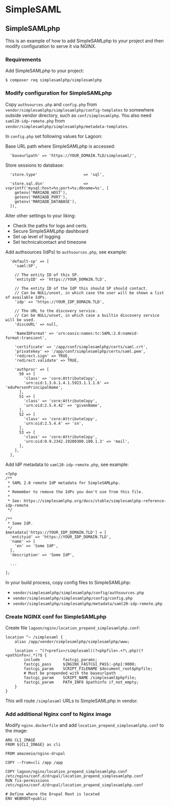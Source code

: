 # SimpleSAML

## SimpleSAMLphp

This is an example of how to add SimpleSAMLphp to your project and then modify configuration to serve it via NGINX.

### Requirements

Add SimpleSAMLphp to your project:

```text
$ composer req simplesamlphp/simplesamlphp
```

### Modify configuration for SimpleSAMLphp

Copy `authsources.php` and `config.php` from `vendor/simplesamlphp/simplesamlphp/config-templates` to somewhere outside vendor directory, such as `conf/simplesamlphp`. You also need `saml20-idp-remote.php` from `vendor/simplesamlphp/simplesamlphp/metadata-templates`.

In `config.php` set following values for Lagoon:

Base URL path where SimpleSAMLphp is accessed:

```text
  'baseurlpath' => 'https://YOUR_DOMAIN.TLD/simplesaml/',
```

Store sessions to database:

```text
  'store.type'                    => 'sql',

  'store.sql.dsn'                 => vsprintf('mysql:host=%s;port=%s;dbname=%s', [
    getenv('MARIADB_HOST'),
    getenv('MARIADB_PORT'),
    getenv('MARIADB_DATABASE'),
  ]),
```

Alter other settings to your liking:

* Check the paths for logs and certs.
* Secure SimpleSAMLphp dashboard
* Set up level of logging
* Set technicalcontact and timezone

Add authsources \(IdPs\) to `authsources.php`, see example:

```text title="authsources.php"
  'default-sp' => [
    'saml:SP',

    // The entity ID of this SP.
    'entityID' => 'https://YOUR_DOMAIN.TLD',

    // The entity ID of the IdP this should SP should contact.
    // Can be NULL/unset, in which case the user will be shown a list of available IdPs.
    'idp' => 'https://YOUR_IDP_DOMAIN.TLD',

    // The URL to the discovery service.
    // Can be NULL/unset, in which case a builtin discovery service will be used.
    'discoURL' => null,

    'NameIDFormat' => 'urn:oasis:names:tc:SAML:2.0:nameid-format:transient',

    'certificate' => '/app/conf/simplesamlphp/certs/saml.crt',
    'privatekey' => '/app/conf/simplesamlphp/certs/saml.pem',
    'redirect.sign' => TRUE,
    'redirect.validate' => TRUE,

    'authproc' => [
      50 => [
        'class' => 'core:AttributeCopy',
        'urn:oid:1.3.6.1.4.1.5923.1.1.1.6' => 'eduPersonPrincipalName',
      ],
      51 => [
        'class' => 'core:AttributeCopy',
        'urn:oid:2.5.4.42' => 'givenName',
      ],
      52 => [
        'class' => 'core:AttributeCopy',
        'urn:oid:2.5.4.4' => 'sn',
      ],
      53 => [
        'class' => 'core:AttributeCopy',
        'urn:oid:0.9.2342.19200300.100.1.3' => 'mail',
      ],
    ],
  ],
```

Add IdP metadata to `saml20-idp-remote.php`, see example:

```text
<?php
/**
 * SAML 2.0 remote IdP metadata for SimpleSAMLphp.
 *
 * Remember to remove the IdPs you don't use from this file.
 *
 * See: https://simplesamlphp.org/docs/stable/simplesamlphp-reference-idp-remote
 */

/**
 * Some IdP.
 */
$metadata['https://YOUR_IDP_DOMAIN.TLD'] = [
  'entityid' => 'https://YOUR_IDP_DOMAIN.TLD',
  'name' => [
    'en' => 'Some IdP',
  ],
  'description' => 'Some IdP',
  
  ...

];
```


In your build process, copy config files to SimpleSAMLphp:

* `vendor/simplesamlphp/simplesamlphp/config/authsources.php`
* `vendor/simplesamlphp/simplesamlphp/config/config.php`
* `vendor/simplesamlphp/simplesamlphp/metadata/saml20-idp-remote.php`

### Create NGINX conf for SimpleSAMLphp

Create file  `lagoon/nginx/location_prepend_simplesamlphp.conf`:

```text title="location\_prepend\_simplesamlphp.conf" 
location ^~ /simplesaml {
    alias /app/vendor/simplesamlphp/simplesamlphp/www;

    location ~ ^(?<prefix>/simplesaml)(?<phpfile>.+?\.php)(?<pathinfo>/.*)?$ {
        include          fastcgi_params;
        fastcgi_pass     ${NGINX_FASTCGI_PASS:-php}:9000;
        fastcgi_param    SCRIPT_FILENAME $document_root$phpfile;
        # Must be prepended with the baseurlpath
        fastcgi_param    SCRIPT_NAME /simplesaml$phpfile;
        fastcgi_param    PATH_INFO $pathinfo if_not_empty;
    }
}
```

This will route `/simplesaml` URLs to SimpleSAMLphp in vendor.

### Add additional Nginx conf to Nginx image

Modify `nginx.dockerfile` and add `location_prepend_simplesamlphp.conf` to the image:

```text title="nginx.dockerfile"
ARG CLI_IMAGE
FROM ${CLI_IMAGE} as cli

FROM amazeeio/nginx-drupal

COPY --from=cli /app /app

COPY lagoon/nginx/location_prepend_simplesamlphp.conf /etc/nginx/conf.d/drupal/location_prepend_simplesamlphp.conf
RUN fix-permissions /etc/nginx/conf.d/drupal/location_prepend_simplesamlphp.conf

# Define where the Drupal Root is located
ENV WEBROOT=public
```
